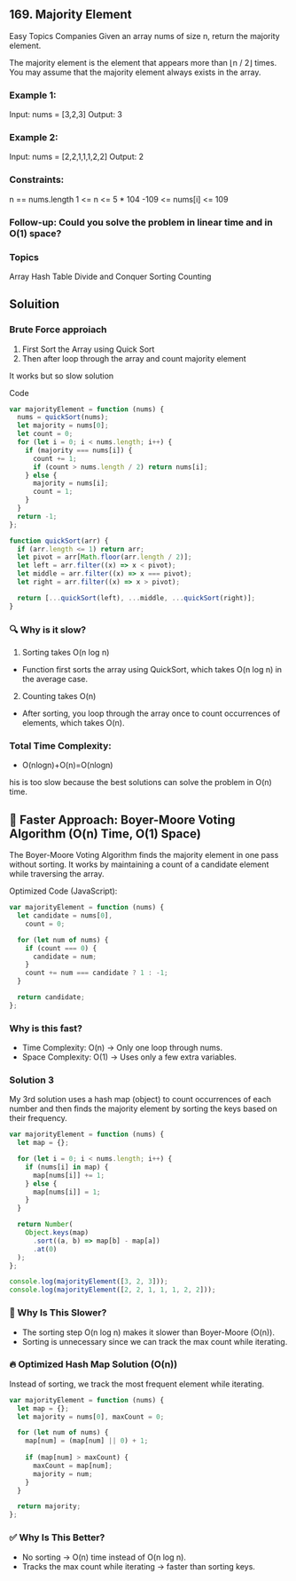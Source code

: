 ## 169. Majority Element

Easy
Topics
Companies
Given an array nums of size n, return the majority element.

The majority element is the element that appears more than ⌊n / 2⌋ times. You may assume that the majority element always exists in the array.

### Example 1:

Input: nums = [3,2,3]
Output: 3

### Example 2:

Input: nums = [2,2,1,1,1,2,2]
Output: 2

### Constraints:

n == nums.length
1 <= n <= 5 \* 104
-109 <= nums[i] <= 109

### Follow-up: Could you solve the problem in linear time and in O(1) space?

### Topics

Array
Hash Table
Divide and Conquer
Sorting
Counting

## Soluition

### Brute Force approiach

1. First Sort the Array using Quick Sort
2. Then after loop through the array and count majority element

It works but so slow solution

Code

```js
var majorityElement = function (nums) {
  nums = quickSort(nums);
  let majority = nums[0];
  let count = 0;
  for (let i = 0; i < nums.length; i++) {
    if (majority === nums[i]) {
      count += 1;
      if (count > nums.length / 2) return nums[i];
    } else {
      majority = nums[i];
      count = 1;
    }
  }
  return -1;
};

function quickSort(arr) {
  if (arr.length <= 1) return arr;
  let pivot = arr[Math.floor(arr.length / 2)];
  let left = arr.filter((x) => x < pivot);
  let middle = arr.filter((x) => x === pivot);
  let right = arr.filter((x) => x > pivot);

  return [...quickSort(left), ...middle, ...quickSort(right)];
}
```

### 🔍 Why is it slow?

1. Sorting takes O(n log n)

- Function first sorts the array using QuickSort, which takes O(n log n) in the average case.

2. Counting takes O(n)

- After sorting, you loop through the array once to count occurrences of elements, which takes O(n).

### Total Time Complexity:

- O(nlogn)+O(n)=O(nlogn)

his is too slow because the best solutions can solve the problem in O(n) time.

## 🚀 Faster Approach: Boyer-Moore Voting Algorithm (O(n) Time, O(1) Space)

The Boyer-Moore Voting Algorithm finds the majority element in one pass without sorting.
It works by maintaining a count of a candidate element while traversing the array.

Optimized Code (JavaScript):

```js
var majorityElement = function (nums) {
  let candidate = nums[0],
    count = 0;

  for (let num of nums) {
    if (count === 0) {
      candidate = num;
    }
    count += num === candidate ? 1 : -1;
  }

  return candidate;
};
```

### Why is this fast?

- Time Complexity: O(n) → Only one loop through nums.
- Space Complexity: O(1) → Uses only a few extra variables.

### Solution 3
My 3rd solution uses a hash map (object) to count occurrences of each number and then finds the majority element by sorting the keys based on their frequency.
```js
var majorityElement = function (nums) {
  let map = {};

  for (let i = 0; i < nums.length; i++) {
    if (nums[i] in map) {
      map[nums[i]] += 1;
    } else {
      map[nums[i]] = 1;
    }
  }

  return Number(
    Object.keys(map)
      .sort((a, b) => map[b] - map[a])
      .at(0)
  );
};

console.log(majorityElement([3, 2, 3]));
console.log(majorityElement([2, 2, 1, 1, 1, 2, 2]));
```
### 🚀 Why Is This Slower?
- The sorting step O(n log n) makes it slower than Boyer-Moore (O(n)).
- Sorting is unnecessary since we can track the max count while iterating.
### 🔥 Optimized Hash Map Solution (O(n))
Instead of sorting, we track the most frequent element while iterating.
```js
var majorityElement = function (nums) {
  let map = {};
  let majority = nums[0], maxCount = 0;

  for (let num of nums) {
    map[num] = (map[num] || 0) + 1;
    
    if (map[num] > maxCount) {
      maxCount = map[num];
      majority = num;
    }
  }

  return majority;
};
```
### ✅ Why Is This Better?
- No sorting → O(n) time instead of O(n log n).
- Tracks the max count while iterating → faster than sorting keys.


